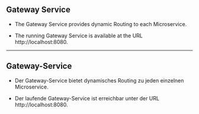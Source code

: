 ## Gateway Service

* The Gateway Service provides dynamic Routing to each Microservice.

* The running Gateway Service is available at the URL http://localhost:8080.
___

## Gateway-Service

* Der Gateway-Service bietet dynamisches Routing zu jeden einzelnen Microservice.

* Der laufende Gateway-Service ist erreichbar unter der URL http://localhost:8080.
